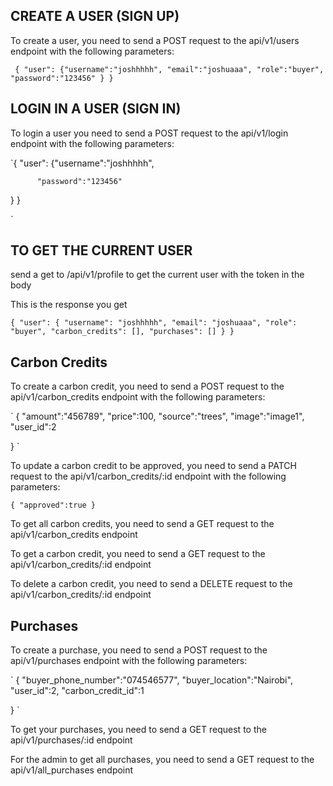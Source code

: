 ## CREATE A USER (SIGN UP)

To create a user, you need to send a POST request to the api/v1/users endpoint with the following parameters:

`
{
    "user":
    {"username":"joshhhhh",
          "email":"joshuaaa",
          "role":"buyer",
          "password":"123456"
 }
}`

## LOGIN IN A USER (SIGN IN)

To login a user you need to send a POST request to the api/v1/login endpoint with the following parameters:

`{
"user":
{"username":"joshhhhh",

          "password":"123456"

}
}

`

## TO GET THE CURRENT USER

send a get to /api/v1/profile to get the current user with the token in the body

This is the response you get

`{
    "user": {
        "username": "joshhhhh",
        "email": "joshuaaa",
        "role": "buyer",
        "carbon_credits": [],
        "purchases": []
    }
}`

## Carbon Credits

To create a carbon credit, you need to send a POST request to the api/v1/carbon_credits endpoint with the following parameters:

`
{
"amount":"456789",
"price":100,
"source":"trees",
"image":"image1",
"user_id":2

}
`

To update a carbon credit to be approved, you need to send a PATCH request to the api/v1/carbon_credits/:id endpoint with the following parameters:

`{
    "approved":true
}`

To get all carbon credits, you need to send a GET request to the api/v1/carbon_credits endpoint

To get a carbon credit, you need to send a GET request to the api/v1/carbon_credits/:id endpoint

To delete a carbon credit, you need to send a DELETE request to the api/v1/carbon_credits/:id endpoint

## Purchases

To create a purchase, you need to send a POST request to the api/v1/purchases endpoint with the following parameters:

`
{
"buyer_phone_number":"074546577",
"buyer_location":"Nairobi",
"user_id":2,
"carbon_credit_id":1

}
`

To get your purchases, you need to send a GET request to the api/v1/purchases/:id endpoint

For the admin to get all purchases, you need to send a GET request to the api/v1/all_purchases endpoint
